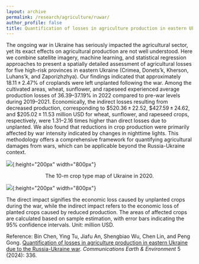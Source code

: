 ```yaml
---
layout: archive
permalink: /research/agriculture/ruwar/
author_profile: false
title: Quantification of losses in agriculture production in eastern Ukraine due to the Russia-Ukraine war
---
```


The ongoing war in Ukraine has seriously impacted the agricultural sector, yet its exact effects on agricultural production are not well understood. Here we combine satellite imagery, machine learning, and statistical regression approaches to present a spatially detailed assessment of agricultural losses for five high-risk provinces in eastern Ukraine (Crimea, Donets’k, Kherson, Luhans’k, and Zaporizhzhya). Our findings indicated that approximately 18.11 ± 2.47% of croplands were left unplanted following the war. Among the cultivated areas, wheat, sunflower, and rapeseed experienced average production losses of 36.39–37.19% in 2022 compared to pre-war levels during 2019–2021. Economically, the indirect losses resulting from decreased production, corresponding to $520.36 ± 22.52, $427.59 ± 24.62, and $205.02 ± 11.53 million USD for wheat, sunflower, and rapeseed crops, respectively, were 1.31–2.16 times higher than direct losses due to unplanted. We also found that reductions in crop production were primarily affected by war intensity indicated by changes in nighttime lights. This methodology offers a comprehensive framework for quantifying agricultural damages from wars, which can be applicable beyond the Russia-Ukraine context.

![](https://thutyecology.github.io/images/ukraine-crop.png){:height="200px" width="800px"}

<center>The 10-m crop type map of Ukraine in 2020.</center>


![](https://thutyecology.github.io/images/ukraine-loss.png){:height="200px" width="800px"}

The direct impact signifies the economic loss caused by unplanted crops during the war, while the indirect impact refers to the economic loss of planted crops caused by reduced production. The areas of affected crops are calculated based on sample estimation, with error bars indicating the 95% confidence intervals. Unit: million USD.

Reference: Bin Chen, Ying Tu, Jiafu An, Shengbiao Wu, Chen Lin, and Peng Gong. [Quantification of losses in agriculture production in eastern Ukraine due to the Russia-Ukraine war](https://doi.org/10.1038/s43247-024-01488-3). *Communications Earth & Environment* 5 (2024): 336.
